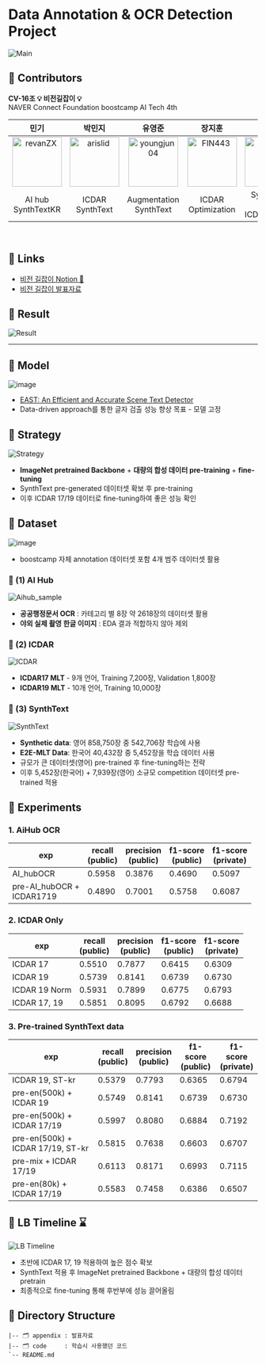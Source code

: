 # **Data Annotation & OCR Detection Project**

![Main](https://user-images.githubusercontent.com/103131249/214512646-bd6acd0d-17e6-4884-9204-cce8585bcb71.png)

## 📰 **Contributors**

**CV-16조 💡 비전길잡이 💡**</br>NAVER Connect Foundation boostcamp AI Tech 4th

|민기|박민지|유영준|장지훈|최동혁|
|:----:|:----:|:----:|:---:|:---:|
|[<img alt="revanZX" src="https://avatars.githubusercontent.com/u/25689849?v=4&s=100" width="100">](https://github.com/revanZX)|[<img alt="arislid" src="https://avatars.githubusercontent.com/u/46767966?v=4&s=100" width="100">](https://github.com/arislid)|[<img alt="youngjun04" src="https://avatars.githubusercontent.com/u/113173095?v=4&s=100" width="100">](https://github.com/youngjun04)|[<img alt="FIN443" src="https://avatars.githubusercontent.com/u/70796031?v=4&s=100" width="100">](https://github.com/FIN443)|[<img alt="choipp" src="https://avatars.githubusercontent.com/u/103131249?v=4&s=117" width="100">](https://github.com/choipp)|
|AI hub</br>SynthTextKR | ICDAR</br>SynthText | Augmentation</br>SynthText | ICDAR</br>Optimization | SynthText 500k</br>ICDAR 17/19|
</br>


## 📰 **Links**

- [비전 길잡이 Notion 📝](https://vision-pathfinder.notion.site/b90e838e2bc24dccb97e7e7e578c0191)
- [비전 길잡이 발표자료](./appendix/)

## 📰 **Result**

![Result](https://user-images.githubusercontent.com/103131249/214503241-f2105573-aaae-4c7f-a2a7-d5795ec883ba.png)

---

## 📰 **Model**

![image](https://user-images.githubusercontent.com/103131249/214510914-90e32259-e766-4537-9ab3-df3213d4ae36.png)

- [EAST: An Efficient and Accurate Scene Text Detector](https://github.com/SakuraRiven/EAST)
- Data-driven approach를 통한 글자 검출 성능 향상 목표 - 모델 고정

## 📰 **Strategy**

![Strategy](https://user-images.githubusercontent.com/103131249/214511736-cebe9c5a-83b5-4f4a-898a-38f5da3b2129.png)

- **ImageNet pretrained Backbone** + **대량의 합성 데이터 pre-training** + **fine-tuning**
- SynthText pre-generated 데이터셋 확보 후 pre-training
- 이후 ICDAR 17/19 데이터로 fine-tuning하여 좋은 성능 확인

## 📘 **Dataset**

![image](https://user-images.githubusercontent.com/113173095/214503526-04a7e69e-fa9c-4bad-b0c0-293bae4475gitc4.png)

- boostcamp 자체 annotation 데이터셋 포함 4개 범주 데이터셋 활용

### **📘 (1) AI Hub**

![Aihub_sample](https://user-images.githubusercontent.com/46767966/214509698-c4c36a63-7df1-4072-8875-abb33b9d747d.png)

- **공공행정문서 OCR** : 카테고리 별 8장 약 2618장의 데이터셋 활용
- **야외 실제 촬영 한글 이미지**  : EDA 결과 적합하지 않아 제외

### **📘 (2) ICDAR**

![ICDAR](https://user-images.githubusercontent.com/103131249/214517208-7b4583a6-a678-4673-a933-0a9beaa2506b.png)

- **ICDAR17 MLT** - 9개 언어, Training 7,200장, Validation 1,800장
- **ICDAR19 MLT** - 10개 언어, Training 10,000장

### **📘 (3) SynthText**

![SynthText](https://user-images.githubusercontent.com/103131249/214511477-0b25d967-8cf3-46c3-b8d6-f9b2420b9c7e.png)

- **Synthetic data**: 영어 858,750장 중 542,706장 학습에 사용
- **E2E-MLT Data**: 한국어 40,432장 중 5,452장을 학습 데이터 사용
- 규모가 큰 데이터셋(영어) pre-trained 후 fine-tuning하는 전략
- 이후 5,452장(한국어) + 7,939장(영어) 소규모 competition 데이터셋 pre-trained 적용

## 📰 **Experiments**

### **1. AiHub OCR**

| exp                       | recall</br>(public) | precision</br>(public) | f1-score</br>(public) | f1-score</br>(private) |
| ------------------------- | -------------------- | ----------------------- | ---------------------- | ----------------------- |
| AI_hubOCR                 | 0.5958               | 0.3876                  | 0.4690                 | 0.5097                  |
| pre-AI_hubOCR + </br>ICDAR1719 | 0.4890               | 0.7001                  | 0.5758                 | 0.6087                  |

### **2. ICDAR Only**

| exp           | recall</br>(public) | precision</br>(public) | f1-score</br>(public) | f1-score</br>(private) |
| ------------- | -------------------- | ----------------------- | ---------------------- | ----------------------- |
| ICDAR 17      | 0.5510               | 0.7877                  | 0.6415                 | 0.6309                  |
| ICDAR 19      | 0.5739               | 0.8141                  | 0.6739                 | 0.6730                  |
| ICDAR 19 Norm | 0.5931               | 0.7899                  | 0.6775                 | 0.6793                  |
| ICDAR 17, 19  | 0.5851               | 0.8095                  | 0.6792                 | 0.6688                  |

### **3. Pre-trained SynthText data**

| exp                               | recall</br>(public) | precision</br>(public) | f1-score</br>(public) | f1-score</br>(private) |
| --------------------------------- | -------------------- | ----------------------- | ---------------------- | ----------------------- |
| ICDAR 19, ST-kr                   | 0.5379               | 0.7793                  | 0.6365                 | 0.6794                  |
| pre-en(500k) + ICDAR 19           | 0.5749               | 0.8141                  | 0.6739                 | 0.6730                  |
| pre-en(500k) + ICDAR 17/19        | 0.5997               | 0.8080                  | 0.6884                 | 0.7192                  |
| pre-en(500k) + ICDAR 17/19, ST-kr | 0.5815               | 0.7638                  | 0.6603                 | 0.6707                  |
| pre-mix + ICDAR 17/19             | 0.6113               | 0.8171                  | 0.6993                 | 0.7115                  |
| pre-en(80k) + ICDAR 17/19         | 0.5583               | 0.7458                  | 0.6386                 | 0.6507                  |

## 📰 **LB Timeline ⌛**

![LB Timeline](https://user-images.githubusercontent.com/103131249/214514024-e8c98ae4-c446-4fa9-a343-e530369c6964.png)

- 초반에 ICDAR 17, 19 적용하여 높은 점수 확보
- SynthText 적용 후 ImageNet pretrained Backbone + 대량의 합성 데이터 pretrain
- 최종적으로 fine-tuning 통해 후반부에 성능 끌어올림

## 📰 **Directory Structure**

```
|-- 🗂 appendix : 발표자료
|-- 🗂 code     : 학습시 사용했던 코드
`-- README.md
```
